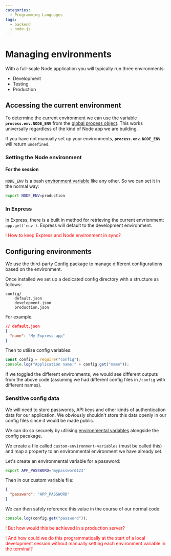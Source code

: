 ```yaml
---
categories:
  - Programming Languages
tags:
  - backend
  - node-js
---
```


# Managing environments

With a full-scale Node application you will typically run three environments:

- Development
- Testing
- Production

## Accessing the current environment

To determine the current environment we can use the variable
**`process.env.NODE_ENV`** from the
[global process object](/Programming_Languages/Node/Architecture/Process_object.md).
This works universally regardless of the kind of Node app we are building.

If you have not manually set up your environments, **`process.env.NODE_ENV`**
will return `undefined`.

### Setting the Node environment

#### For the session

`NODE_ENV` is a bash
[environment variable](/Programming_Languages/Shell_Scripting/Environmental_and_shell_variables.md)
like any other. So we can set it in the normal way:

```bash
export NODE_ENV=production
```

### In Express

In Express, there is a built in method for retrieving the current envrionment:
`app.get('env')`. Express will default to the development environment.

<p style="color:red">! How to keep Express and Node environment in sync?</p>

## Configuring environments

We use the third-party [Config](https://github.com/node-config/node-config)
package to manage different configurations based on the environment.

Once installed we set up a dedicated config directory with a structure as
follows:

```
config/
    default.json
    development.json
    production.json
```

For example:

```json
// default.json
{
  "name": "My Express app"
}
```

Then to utilise config variables:

```js
const config = require("config");
console.log("Application name:" + config.get("name"));
```

If we toggled the different environments, we would see different outputs from
the above code (assuming we had different config files in `/config` with
different names).

### Sensitive config data

We will need to store passwords, API keys and other kinds of authentication data
for our application. We obviously shouldn't store this data openly in our config
files since it would be made public.

We can do so securely by utilising
[environmental variables](../Shell_Scripting/Environmental_and_shell_variables.md)
alongside the config pacakage.

We create a file called `custom-environment-variables` (must be called this) and
map a property to an environmental environment we have already set.

Let's create an environmental variable for a password:

```bash
export APP_PASSWORD='mypassword123'
```

Then in our custom variable file:

```json
{
  "password": "APP_PASSWORD"
}
```

We can then safely reference this value in the course of our normal code:

```js
console.log(config.get("password"));
```

<p style="color:red">! But how would this be achieved in a production server?</p>

<p style="color:red">! And how could we do this programmatically at the start of a local development session without manually setting each environment variable in the terminal?</p>
